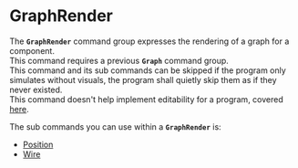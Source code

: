 # GraphRender

The **`GraphRender`** command group expresses the rendering of a graph for a component.  
This command requires a previous **`Graph`** command group.  
This command and its sub commands can be skipped if the program only simulates without visuals, the program shall quietly skip them as if they never existed.  
This command doesn't help implement editability for a program, covered [here](./custom.md).

The sub commands you can use within a **`GraphRender`** is:
- [Position](./graphrender/position.md)
- [Wire](./graphrender/wire.md)